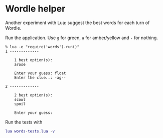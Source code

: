 # Wordle helper

Another experiment with Lua: suggest the best words for each turn of Wordle.

Run the application. Use `g` for green, `a` for amber/yellow and `-` for nothing.
```
% lua -e "require('words').run()"
1 -------------

    1 best option(s):
    arose

    Enter your guess: float
    Enter the clue..: -ag--

2 -------------

    2 best option(s):
    scowl
    spoil

    Enter your guess:
```

Run the tests with
```lua
lua words-tests.lua -v
```
